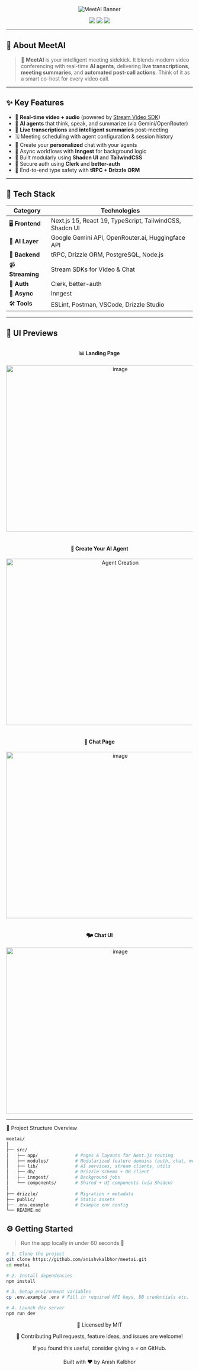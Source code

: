 <!-- Hero Banner -->
<p align="center">
  <img src="https://readme-typing-svg.herokuapp.com/?font=Righteous&size=30&center=true&vCenter=true&width=900&height=90&duration=4000&lines=Meet.AI+💬+Your+AI-powered+Meeting+Assistant" alt="MeetAI Banner"/>
</p>

<p align="center">
  <img src="https://img.shields.io/github/license/anishvkalbhor/meetai?style=for-the-badge" />
  <img src="https://img.shields.io/badge/Next.js-15-blue?style=for-the-badge&logo=next.js" />
  <img src="https://img.shields.io/badge/Powered%20by-Gemini%20%7C%20OpenRouter.ai-yellow?style=for-the-badge" />
</p>

---

## 🚀 About MeetAI

> 🤖 **MeetAI** is your intelligent meeting sidekick. It blends modern video conferencing with real-time **AI agents**, delivering **live transcriptions**, **meeting summaries**, and **automated post-call actions**. Think of it as a smart co-host for every video call.

---

## ✨ Key Features

- 🎥 **Real-time video + audio** (powered by [Stream Video SDK](https://getstream.io/video/))
- 🤖 **AI agents** that think, speak, and summarize (via Gemini/OpenRouter)
- 📝 **Live transcriptions** and **intelligent summaries** post-meeting
- 🗓️ Meeting scheduling with agent configuration & session history
- 👋 Create your **personalized** chat with your agents
- 🧠 Async workflows with **Inngest** for background logic
- 🧩 Built modularly using **Shadcn UI** and **TailwindCSS**
- 🔐 Secure auth using **Clerk** and **better-auth**
- 🧭 End-to-end type safety with **tRPC + Drizzle ORM**

---

## 🧱 Tech Stack

<div align="center">

| Category        | Technologies                                                                 |
|----------------|--------------------------------------------------------------------------------|
| 🖥️ **Frontend** | Next.js 15, React 19, TypeScript, TailwindCSS, Shadcn UI                     |
| 🧠 **AI Layer** | Google Gemini API, OpenRouter.ai, Huggingface API                            |
| 🔧 **Backend**  | tRPC, Drizzle ORM, PostgreSQL, Node.js                                        |
| 📹 **Streaming**| Stream SDKs for Video & Chat                                                  |
| 🔐 **Auth**     | Clerk, better-auth                                                            |
| 🔁 **Async**     | Inngest                                                                        |
| 🛠️ **Tools**     | ESLint, Postman, VSCode, Drizzle Studio                                       |

</div>

---

## 🎨 UI Previews

<div align="center" style="margin-top: 2rem;">

<h4>📊 Landing Page</h4>
<img width="600" height="450" alt="image" src="https://github.com/user-attachments/assets/ac3d8456-b57e-4232-a004-5e5ec4746468" />
<br/><br/>

<h4>🧠 Create Your AI Agent</h4>
<img width="600" height="450" alt="Agent Creation" src="https://github.com/user-attachments/assets/81aa3bc9-e4f6-423e-bba2-6577573f2df2" />
<br/><br/>

<h4>👋 Chat Page</h4>
<img width="600" height="450" alt="image" src="https://github.com/user-attachments/assets/8fe61af5-585e-46cf-bdac-3a8ba1ae630f" />
<br/><br/>

<h4> 🗫 Chat UI</h4>
<img width="600" height="450" alt="image" src="https://github.com/user-attachments/assets/419e5b9f-e0af-45d3-9d9c-b92574b50987" />

</div>

---

📂 Project Structure Overview

```bash
meetai/
│
├── src/
│   ├── app/              # Pages & layouts for Next.js routing
│   ├── modules/          # Modularized feature domains (auth, chat, meetings, agents)
│   ├── lib/              # AI services, stream clients, utils
│   ├── db/               # Drizzle schema + DB client
│   ├── inngest/          # Background jobs
│   └── components/       # Shared + UI components (via Shadcn)
│
├── drizzle/              # Migration + metadata
├── public/               # Static assets
├── .env.example          # Example env config
└── README.md

```

## ⚙️ Getting Started

> Run the app locally in under 60 seconds 🚀

```bash
# 1. Clone the project
git clone https://github.com/anishvkalbhor/meetai.git
cd meetai

# 2. Install dependencies
npm install

# 3. Setup environment variables
cp .env.example .env # Fill in required API keys, DB credentials etc.

# 4. Launch dev server
npm run dev

```
<div align='center'>
  
📜 Licensed by MIT

🤝 Contributing
Pull requests, feature ideas, and issues are welcome!

If you found this useful, consider giving a ⭐️ on GitHub.
  
Built with ❤️ by Anish Kalbhor
</div>
